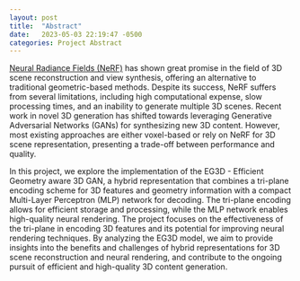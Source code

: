 ```yaml
---
layout: post
title:  "Abstract"
date:   2023-05-03 22:19:47 -0500
categories: Project Abstract
---
```


[Neural Radiance Fields (NeRF)](https://arxiv.org/pdf/2003.08934.pdf) has shown great promise in the field of 3D scene reconstruction and view synthesis, offering an alternative to traditional geometric-based methods. Despite its success, NeRF suffers from several limitations, including high computational expense, slow processing times, and an inability to generate multiple 3D scenes. Recent work in novel 3D generation has shifted towards leveraging Generative Adversarial Networks (GANs) for synthesizing new 3D content. However, most existing approaches are either voxel-based or rely on NeRF for 3D scene representation, presenting a trade-off between performance and quality.

In this project, we explore the implementation of the EG3D - Efficient Geometry aware 3D GAN, a hybrid representation that combines a tri-plane encoding scheme for 3D features and geometry information with a compact Multi-Layer Perceptron (MLP) network for decoding. The tri-plane encoding allows for efficient storage and processing, while the MLP network enables high-quality neural rendering. The project focuses on the effectiveness of the tri-plane in encoding 3D features and its potential for improving neural rendering techniques. By analyzing the EG3D model, we aim to provide insights into the benefits and challenges of hybrid representations for 3D scene reconstruction and neural rendering, and contribute to the ongoing pursuit of efficient and high-quality 3D content generation.